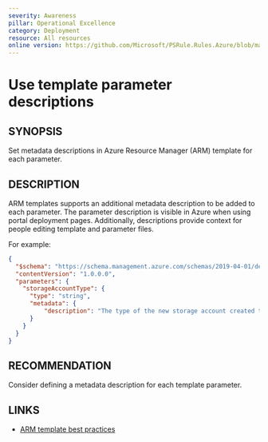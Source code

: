 ```yaml
---
severity: Awareness
pillar: Operational Excellence
category: Deployment
resource: All resources
online version: https://github.com/Microsoft/PSRule.Rules.Azure/blob/main/docs/rules/en/Azure.Template.ParameterMetadata.md
---
```


# Use template parameter descriptions

## SYNOPSIS

Set metadata descriptions in Azure Resource Manager (ARM) template for each parameter.

## DESCRIPTION

ARM templates supports an additional metadata description to be added to each parameter.
The parameter description is visible in Azure when using portal deployment pages.
Additionally, descriptions provide context for people editing template and parameter files.

For example:

```json
{
  "$schema": "https://schema.management.azure.com/schemas/2019-04-01/deploymentTemplate.json#",
  "contentVersion": "1.0.0.0",
  "parameters": {
    "storageAccountType": {
      "type": "string",
      "metadata": {
          "description": "The type of the new storage account created to store the VM disks."
      }
    }
  }
}
```

## RECOMMENDATION

Consider defining a metadata description for each template parameter.

## LINKS

- [ARM template best practices](https://docs.microsoft.com/en-us/azure/azure-resource-manager/templates/template-best-practices#general-recommendations-for-parameters)

